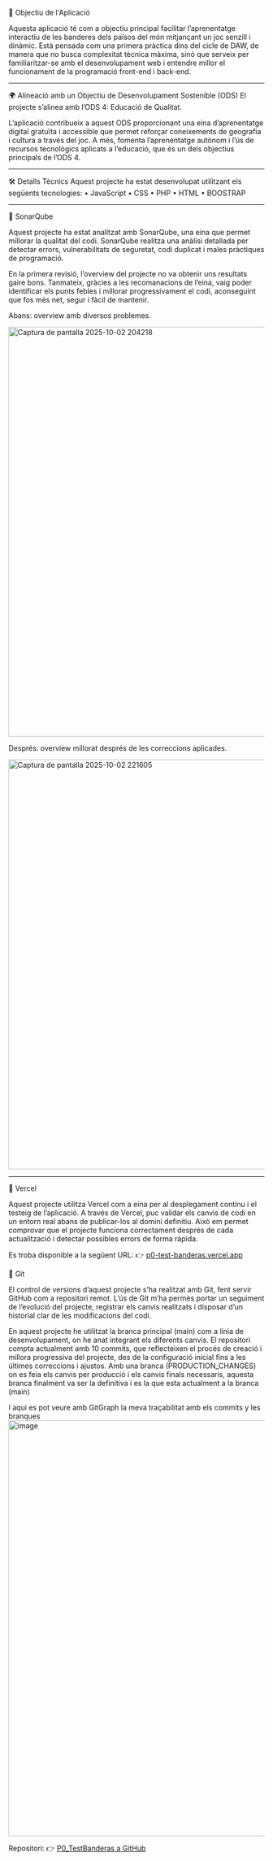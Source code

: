 🧩 Objectiu de l'Aplicació

Aquesta aplicació té com a objectiu principal facilitar l’aprenentatge interactiu de les banderes dels països del món mitjançant un joc senzill i dinàmic. Està pensada com una primera pràctica dins del cicle de DAW, de manera que no busca complexitat tècnica màxima, sinó que serveix per familiaritzar-se amb el desenvolupament web i entendre millor el funcionament de la programació front-end i back-end.


----------

🌍 Alineació amb un Objectiu de Desenvolupament Sostenible (ODS)
El projecte s’alinea amb l’ODS 4: Educació de Qualitat.

L’aplicació contribueix a aquest ODS proporcionant una eina d’aprenentatge digital gratuïta i accessible que permet reforçar coneixements de geografia i cultura a través del joc. A més, fomenta l’aprenentatge autònom i l’ús de recursos tecnològics aplicats a l’educació, que és un dels objectius principals de l’ODS 4.

----------


🛠️ Detalls Tècnics
Aquest projecte ha estat desenvolupat utilitzant els següents tecnologies:
• JavaScript
• CSS
• PHP
• HTML
• BOOSTRAP



-------

🔎 SonarQube

Aquest projecte ha estat analitzat amb SonarQube, una eina que permet millorar la qualitat del codi.
SonarQube realitza una anàlisi detallada per detectar errors, vulnerabilitats de seguretat, codi duplicat i males pràctiques de programació.

En la primera revisió, l’overview del projecte no va obtenir uns resultats gaire bons.
Tanmateix, gràcies a les recomanacions de l’eina, vaig poder identificar els punts febles i millorar progressivament el codi, aconseguint que fos més net, segur i fàcil de mantenir.

Abans: overview amb diversos problemes.

<img width="1100" height="806" alt="Captura de pantalla 2025-10-02 204218" src="https://github.com/user-attachments/assets/e084c639-1c5d-40f6-9863-cd8077f72ce2" />


Després: overview millorat després de les correccions aplicades.

<img width="1100" height="806" alt="Captura de pantalla 2025-10-02 221605" src="https://github.com/user-attachments/assets/cdf712f5-c7e8-4006-aab4-d8bddf127584" />

--------

🚀 Vercel

Aquest projecte utilitza Vercel com a eina per al desplegament continu i el testeig de l’aplicació.
A través de Vercel, puc validar els canvis de codi en un entorn real abans de publicar-los al domini definitiu. Això em permet comprovar que el projecte funciona correctament després de cada actualització i detectar possibles errors de forma ràpida.

Es troba disponible a la següent URL:
👉 [p0-test-banderas.vercel.app](https://p0-test-banderas.vercel.app/front/juego.html)



🌱 Git

El control de versions d’aquest projecte s’ha realitzat amb Git, fent servir GitHub com a repositori remot.
L’ús de Git m’ha permès portar un seguiment de l’evolució del projecte, registrar els canvis realitzats i disposar d’un historial clar de les modificacions del codi.

En aquest projecte he utilitzat la branca principal (main) com a línia de desenvolupament, on he anat integrant els diferents canvis.
El repositori compta actualment amb 10 commits, que reflecteixen el procés de creació i millora progressiva del projecte, des de la configuració inicial fins a les últimes correccions i ajustos.
Amb una branca (PRODUCTION_CHANGES) on es feia els canvis per producció i els canvis finals necessaris, aquesta branca finalment va ser la definitiva i es la que esta actualment a la branca (main)

I aqui es pot veure amb GitGraph la meva traçabilitat amb els commits y les branques
<img width="1103" height="818" alt="image" src="https://github.com/user-attachments/assets/61bbedec-19dc-44c1-9e98-636bdabb0bbf" />


Repositori: 👉 [P0_TestBanderas a GitHub](https://github.com/a23edstorcev/P0_TestBanderas)
